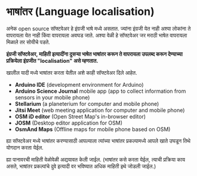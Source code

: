 # भाषांतर (Language localisation)

अनेक open source सॉफ्टवेअर हे इंग्रजी भाषे मध्ये असतात. ज्यांना इंग्रजी येत नाही अश्या लोकांना ते वापरायला येत नाही किंवा वापरायला अवघड जाते. अश्या वेळी हे सॉफ्टवेअर जर मराठी भाषेत वापरायला मिळाले तर सोयीचे पडते. 

**इंग्रजी सॉफ्टवेअर, माहिती इत्यादींना दुसऱ्या भाषेत भाषांतर करून ते वापरायला उपलब्द करून देण्याच्या प्रक्रियेला इंग्रजीत "localisation" असे म्हणतात.**

खालील यादी मध्ये भाषांतर करता येतील अशे काही सॉफ्टवेअर दिले आहेत. 

- **Arduino IDE** (development environment for Arduino)
- **Arduino Science Journal** mobile app (app to collect information from sensors in your mobile phone)
- **Stellarium** (a planeterium for computer and mobile phone)
- **Jitsi Meet** (web meeting application for computer and mobile phone)
- **OSM iD editor** (Open Street Map's in-browser editor)
- **JOSM** (Desktop editor application for OSM)
- **OsmAnd Maps** (Offline maps for mobile phone based on OSM)

ह्या सॉफ्टवेअर मध्ये भाषांतर करण्यासाठी आपल्याला त्यांच्या भाषांतर प्रकल्पामध्ये आपले खाते उघडून तिथे योगदान करता येईल. 

ह्या पानावरची माहिती वेळोवेळी अद्ययावत केली जाईल. (भाषांतर कसे करता येईल, त्याची प्रक्रिया काय असते, भाषांतर प्रकल्पांचे दुवे इत्यादी वर भविष्यात अधिक माहिती इथे जोडली जाईल.)
